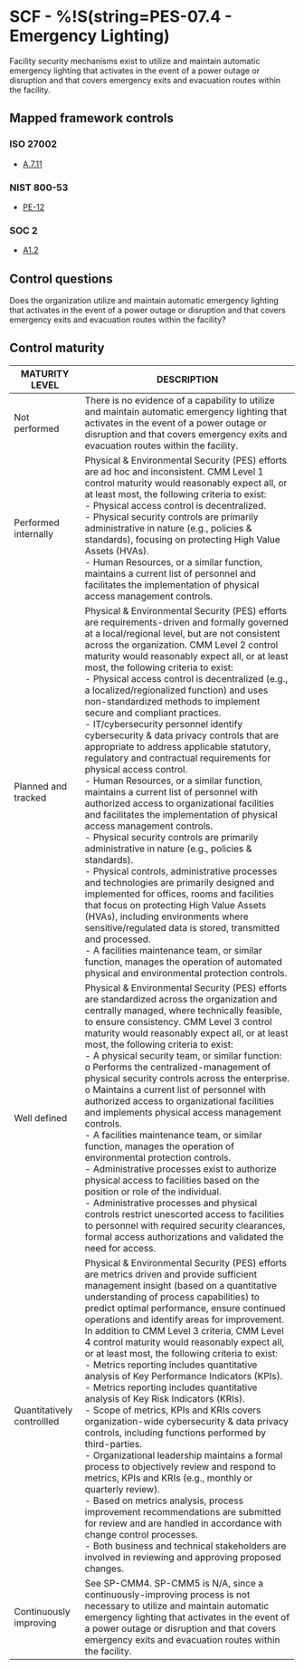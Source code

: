 # SCF - %!S(string=PES-07.4 - Emergency Lighting)
Facility security mechanisms exist to utilize and maintain automatic emergency lighting that activates in the event of a power outage or disruption and that covers emergency exits and evacuation routes within the facility. 
## Mapped framework controls
### ISO 27002
- [A.7.11](../iso27002/a-7.md#a711)
### NIST 800-53
- [PE-12](../nist80053/pe-12.md)
### SOC 2
- [A1.2](../soc2/a12.md)
## Control questions
Does the organization utilize and maintain automatic emergency lighting that activates in the event of a power outage or disruption and that covers emergency exits and evacuation routes within the facility? 
## Control maturity
|       MATURITY LEVEL       |                                                                                                                                                                                                                                                                                                                                                                                                                                                                                                                                                                                                                                                                                                              DESCRIPTION                                                                                                                                                                                                                                                                                                                                                                                                                                                                                                                                                                                                                                                                                                              |
|----------------------------|---------------------------------------------------------------------------------------------------------------------------------------------------------------------------------------------------------------------------------------------------------------------------------------------------------------------------------------------------------------------------------------------------------------------------------------------------------------------------------------------------------------------------------------------------------------------------------------------------------------------------------------------------------------------------------------------------------------------------------------------------------------------------------------------------------------------------------------------------------------------------------------------------------------------------------------------------------------------------------------------------------------------------------------------------------------------------------------------------------------------------------------------------------------------------------------------------------------------------------------------------------------------------------------------------------------------------------------------------------------------------------------------------------------------------------------|
| Not performed              | There is no evidence of a capability to utilize and maintain automatic emergency lighting that activates in the event of a power outage or disruption and that covers emergency exits and evacuation routes within the facility.                                                                                                                                                                                                                                                                                                                                                                                                                                                                                                                                                                                                                                                                                                                                                                                                                                                                                                                                                                                                                                                                                                                                                                                                      |
| Performed internally       | Physical & Environmental Security (PES) efforts are ad hoc and inconsistent. CMM Level 1 control maturity would reasonably expect all, or at least most, the following criteria to exist:<br>- Physical access control is decentralized.<br>- Physical security controls are primarily administrative in nature (e.g., policies & standards), focusing on protecting High Value Assets (HVAs).<br>- Human Resources, or a similar function, maintains a current list of personnel and facilitates the implementation of physical access management controls.                                                                                                                                                                                                                                                                                                                                                                                                                                                                                                                                                                                                                                                                                                                                                                                                                                                                          |
| Planned and tracked        | Physical & Environmental Security (PES) efforts are requirements-driven and formally governed at a local/regional level, but are not consistent across the organization. CMM Level 2 control maturity would reasonably expect all, or at least most, the following criteria to exist:<br>- Physical access control is decentralized (e.g., a localized/regionalized function) and uses non-standardized methods to implement secure and compliant practices. <br>- IT/cybersecurity personnel identify cybersecurity & data privacy controls that are appropriate to address applicable statutory, regulatory and contractual requirements for physical access control.<br>- Human Resources, or a similar function, maintains a current list of personnel with authorized access to organizational facilities and facilitates the implementation of physical access management controls.<br>- Physical security controls are primarily administrative in nature (e.g., policies & standards).<br>- Physical controls, administrative processes and technologies are primarily designed and implemented for offices, rooms and facilities that focus on protecting High Value Assets (HVAs), including environments where sensitive/regulated data is stored, transmitted and processed. <br>- A facilities maintenance team, or similar function, manages the operation of automated physical and environmental protection controls. |
| Well defined               | Physical & Environmental Security (PES) efforts are standardized across the organization and centrally managed, where technically feasible, to ensure consistency. CMM Level 3 control maturity would reasonably expect all, or at least most, the following criteria to exist:<br>- A physical security team, or similar function:<br>o	Performs the centralized-management of physical security controls across the enterprise. <br>o	Maintains a current list of personnel with authorized access to organizational facilities and implements physical access management controls.<br>- A facilities maintenance team, or similar function, manages the operation of environmental protection controls.<br>- Administrative processes exist to authorize physical access to facilities based on the position or role of the individual.<br>- Administrative processes and physical controls restrict unescorted access to facilities to personnel with required security clearances, formal access authorizations and validated the need for access.                                                                                                                                                                                                                                                                                                                                                                                 |
| Quantitatively controllled | Physical & Environmental Security (PES) efforts are metrics driven and provide sufficient management insight (based on a quantitative understanding of process capabilities) to predict optimal performance, ensure continued operations and identify areas for improvement. In addition to CMM Level 3 criteria, CMM Level 4 control maturity would reasonably expect all, or at least most, the following criteria to exist:<br>- 	Metrics reporting includes quantitative analysis of Key Performance Indicators (KPIs).<br>- 	Metrics reporting includes quantitative analysis of Key Risk Indicators (KRIs).<br>- 	Scope of metrics, KPIs and KRIs covers organization-wide cybersecurity & data privacy controls, including functions performed by third-parties.<br>- 	Organizational leadership maintains a formal process to objectively review and respond to metrics, KPIs and KRIs (e.g., monthly or quarterly review).<br>- 	Based on metrics analysis, process improvement recommendations are submitted for review and are handled in accordance with change control processes.<br>- 	Both business and technical stakeholders are involved in reviewing and approving proposed changes.                                                                                                                                                                                                                                     |
| Continuously improving     | See SP-CMM4. SP-CMM5 is N/A, since a continuously-improving process is not necessary to utilize and maintain automatic emergency lighting that activates in the event of a power outage or disruption and that covers emergency exits and evacuation routes within the facility.                                                                                                                                                                                                                                                                                                                                                                                                                                                                                                                                                                                                                                                                                                                                                                                                                                                                                                                                                                                                                                                                                                                                                      |
